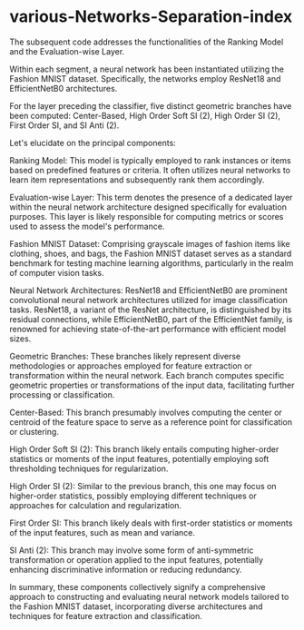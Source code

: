 # various-Networks-Separation-index
The subsequent code addresses the functionalities of the Ranking Model and the Evaluation-wise Layer.

Within each segment, a neural network has been instantiated utilizing the Fashion MNIST dataset. Specifically, the networks employ ResNet18 and EfficientNetB0 architectures.

For the layer preceding the classifier, five distinct geometric branches have been computed: Center-Based, High Order Soft SI (2), High Order SI (2), First Order SI, and SI Anti (2).

Let's elucidate on the principal components:

Ranking Model: This model is typically employed to rank instances or items based on predefined features or criteria. It often utilizes neural networks to learn item representations and subsequently rank them accordingly.

Evaluation-wise Layer: This term denotes the presence of a dedicated layer within the neural network architecture designed specifically for evaluation purposes. This layer is likely responsible for computing metrics or scores used to assess the model's performance.

Fashion MNIST Dataset: Comprising grayscale images of fashion items like clothing, shoes, and bags, the Fashion MNIST dataset serves as a standard benchmark for testing machine learning algorithms, particularly in the realm of computer vision tasks.

Neural Network Architectures: ResNet18 and EfficientNetB0 are prominent convolutional neural network architectures utilized for image classification tasks. ResNet18, a variant of the ResNet architecture, is distinguished by its residual connections, while EfficientNetB0, part of the EfficientNet family, is renowned for achieving state-of-the-art performance with efficient model sizes.

Geometric Branches: These branches likely represent diverse methodologies or approaches employed for feature extraction or transformation within the neural network. Each branch computes specific geometric properties or transformations of the input data, facilitating further processing or classification.

Center-Based: This branch presumably involves computing the center or centroid of the feature space to serve as a reference point for classification or clustering.

High Order Soft SI (2): This branch likely entails computing higher-order statistics or moments of the input features, potentially employing soft thresholding techniques for regularization.

High Order SI (2): Similar to the previous branch, this one may focus on higher-order statistics, possibly employing different techniques or approaches for calculation and regularization.

First Order SI: This branch likely deals with first-order statistics or moments of the input features, such as mean and variance.

SI Anti (2): This branch may involve some form of anti-symmetric transformation or operation applied to the input features, potentially enhancing discriminative information or reducing redundancy.

In summary, these components collectively signify a comprehensive approach to constructing and evaluating neural network models tailored to the Fashion MNIST dataset, incorporating diverse architectures and techniques for feature extraction and classification.
